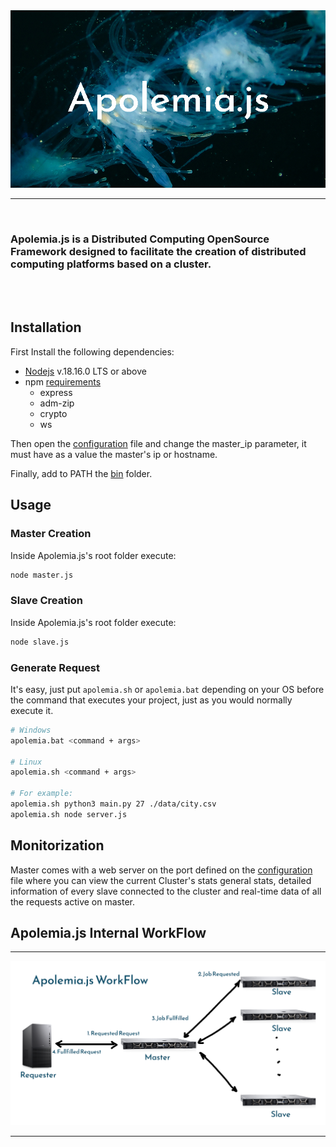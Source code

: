 <div align="center">
  <img src="./classes/webApp/res/apolemia_brand.png"><br>
</div>

---------------------

<br>

### **Apolemia.js** is a Distributed Computing OpenSource Framework designed to facilitate the creation of distributed computing platforms based on a cluster.

<br>
<br>

## Installation
  First Install the following dependencies:

  - [Nodejs](https://nodejs.org/en) v.18.16.0 LTS or above
  - npm [requirements](./requirements.txt)
    - express
    - adm-zip
    - crypto
    - ws

  Then open the [configuration](./config.json) file and change the master_ip parameter, it must have as a value the master's ip or hostname.

  Finally, add to PATH the [bin](./bin/) folder.

## Usage

### Master Creation
Inside Apolemia.js's root folder execute:
```bash
node master.js
```

### Slave Creation
Inside Apolemia.js's root folder execute:
```bash
node slave.js
```

### **Generate Request**
It's easy, just put `apolemia.sh` or `apolemia.bat` depending on your OS before the command that executes your project, just as you would normally execute it.
```bash
# Windows
apolemia.bat <command + args>

# Linux
apolemia.sh <command + args>

# For example:
apolemia.sh python3 main.py 27 ./data/city.csv
apolemia.sh node server.js
```

## Monitorization
Master comes with a web server on the port defined on the [configuration](./config.json) file where you can view the current Cluster's stats general stats, detailed information of every slave connected to the cluster and real-time data of all the requests active on master.

## Apolemia.js Internal WorkFlow
----
<div align="center">
  <img src="./classes/webApp/res/workflow.png"><br>
</div>

----
